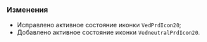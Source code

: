 ### Изменения

- Исправлено активное состояние иконки `VedPrdIcon20`;
- Добавлено активное состояние иконки `VedneutralPrdIcon20`.
